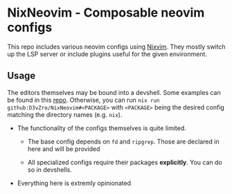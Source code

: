 # NixNeovim - Composable neovim configs

This repo includes various neovim configs using [Nixvim](https://github.com/nix-community/nixvim).
They mostly switch up the LSP server or include plugins useful for the given environment.

## Usage

The editors themselves may be bound into a devshell. Some examples can be found in this
[repo](https://github.com/D3vZro/Devshells). Otherwise, you can run `nix run github:D3vZro/NixNeovim#<PACKAGE>` with
`<PACKAGE>` being the desired config matching the directory names (e.g. `nix`).

- The functionality of the configs themselves is quite limited.

    - The base config depends on `fd` and `ripgrep`. Those are declared in here and will be provided

    - All specialized configs require their packages **explicitly**. You can do so in devshells.

- Everything here is extremly opinionated
